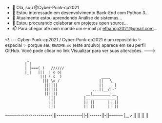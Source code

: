 - 👋 Olá, sou @Cyber-Punk-cp2021
- 👀 Estou interessado em desenvolvimento Back-End com Python 3...
- 🌱 Atualmente estou aprendendo Análise de sistemas...
- 💞️ Estou procurando colaborar em projetos open source...
- 📫 Para chegar até mim mande um e-mail p/ ethancp2021@gmail.com...

<! ---
Cyber-Punk-cp2021 / Cyber-Punk-cp2021 é um repositório ✨ especial ✨ porque seu `README.md` (este arquivo) aparece em seu perfil GitHub.
Você pode clicar no link Visualizar para ver suas alterações.
--->

              _
             | |
             | |===( )   //////
             |_|   |||  | o o|
                    ||| ( c  )                  ____
                     ||| \= /                  ||   \_
                      ||||||                   ||     |
                      ||||||                ...||__/|-"
                      ||||||             __|________|__
                        |||             |______________|
                        |||             || ||      || ||
                        |||             || ||      || ||
------------------------|||-------------||-||------||-||-------
                        |__>            || ||      || ||
 
 
 
